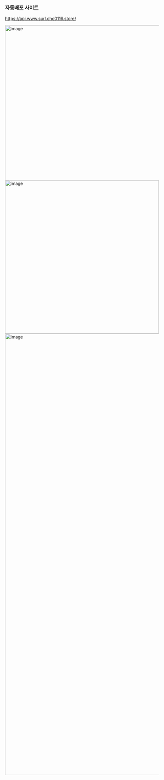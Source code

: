 ### 자동배포 사이트
https://api.www.surl.chc0116.store/


<img width="508" alt="image" src="https://github.com/user-attachments/assets/71e3db9b-7bd8-41cc-b25c-f59a90e8323a" />
<img width="503" alt="image" src="https://github.com/user-attachments/assets/d18f5346-f640-49cf-bf06-27d68c87d7b2" />
<img width="1448" alt="image" src="https://github.com/user-attachments/assets/78c6adb1-a495-4956-9385-c7341874bfb4" />


